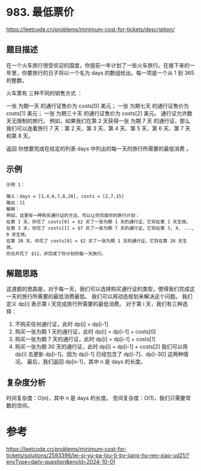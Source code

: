 # 983. 最低票价
https://leetcode.cn/problems/minimum-cost-for-tickets/description/
## 题目描述
在一个火车旅行很受欢迎的国度，你提前一年计划了一些火车旅行。在接下来的一年里，你要旅行的日子将以一个名为 days 的数组给出。每一项是一个从 1 到 365 的整数。

火车票有 三种不同的销售方式 ：

一张 为期一天 的通行证售价为 costs[0] 美元；
一张 为期七天 的通行证售价为 costs[1] 美元；
一张 为期三十天 的通行证售价为 costs[2] 美元。
通行证允许数天无限制的旅行。 例如，如果我们在第 2 天获得一张 为期 7 天 的通行证，那么我们可以连着旅行 7 天：第 2 天、第 3 天、第 4 天、第 5 天、第 6 天、第 7 天和第 8 天。

返回 你想要完成在给定的列表 days 中列出的每一天的旅行所需要的最低消费 。

## 示例
```
示例 1：

输入：days = [1,4,6,7,8,20], costs = [2,7,15]
输出：11
解释： 
例如，这里有一种购买通行证的方法，可以让你完成你的旅行计划：
在第 1 天，你花了 costs[0] = $2 买了一张为期 1 天的通行证，它将在第 1 天生效。
在第 3 天，你花了 costs[1] = $7 买了一张为期 7 天的通行证，它将在第 3, 4, ..., 9 天生效。
在第 20 天，你花了 costs[0] = $2 买了一张为期 1 天的通行证，它将在第 20 天生效。
你总共花了 $11，并完成了你计划的每一天旅行。
```
## 解题思路
这道题的思路是，对于每一天，我们可以选择购买通行证的类型，使得我们完成这一天的旅行所需要的最低消费最低。
我们可以用动态规划来解决这个问题。
我们定义 dp[i] 表示第 i 天完成旅行所需要的最低消费。
对于第 i 天，我们有三种选择：
1. 不购买任何通行证，此时 dp[i] = dp[i-1]
2. 购买一张为期 1 天的通行证，此时 dp[i] = dp[i-1] + costs[0]
3. 购买一张为期 7 天的通行证，此时 dp[i] = dp[i-1] + costs[1]
4. 购买一张为期 30 天的通行证，此时 dp[i] = dp[i-1] + costs[2]
我们可以用 dp[i] 去更新 dp[i-1]，因为 dp[i-1] 已经包含了 dp[i-7]、dp[i-30] 这两种情况。
最后，我们返回 dp[n-1]，其中 n 是 days 的长度。
## 复杂度分析
时间复杂度：O(n)，其中 n 是 days 的长度。
空间复杂度：O(1)，我们只需要常数的空间。
# 参考
https://leetcode.cn/problems/minimum-cost-for-tickets/solutions/2593396/lei-si-yu-pa-lou-ti-by-jiang-hu-ren-xiao-ud21/?envType=daily-question&envId=2024-10-01